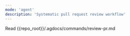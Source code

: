 ```yaml
---
mode: 'agent'
description: 'Systematic pull request review workflow'
---
```


Read {{repo_root}}/.agdocs/commands/review-pr.md
